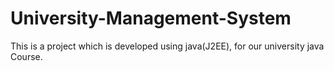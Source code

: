 # University-Management-System
This is a project which is developed using java(J2EE), for our university java Course.
